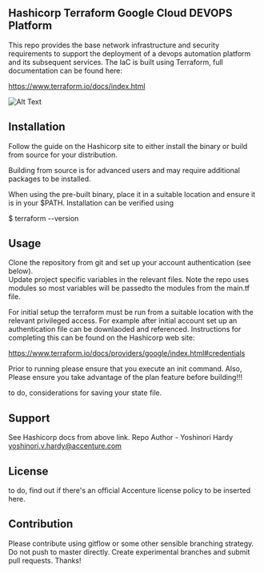 ## Hashicorp Terraform Google Cloud DEVOPS Platform

This repo provides the base network infrastructure and security requirements to
support the deployment of a devops automation platform and its subsequent
services.  The IaC is built using Terraform, full documentation can be found here:

https://www.terraform.io/docs/index.html

![Alt Text](https://github.com/yoshinori-hardy/gcp-dop/raw/master/docs/images/platform.png)

## Installation

Follow the guide on the Hashicorp site to either install the binary or
build from source for your distribution.

Building from source is for advanced users and may require additional
packages to be installed.

When using the pre-built binary, place it in a suitable location and ensure it
is in your $PATH.  Installation can be verified using

$ terraform --version

## Usage

Clone the repository from git and set up your account authentication (see below).  
Update project specific variables in the relevant files.  Note the repo uses
modules so most variables will be passedto the modules from the main.tf file.

For initial setup the terraform must be run from a suitable location with the
relevant privileged access.  For example after initial account set up an
authentication file can be downlaoded and referenced.  Instructions for
completing this can be found on the Hashicorp web site:

https://www.terraform.io/docs/providers/google/index.html#credentials

Prior to running please ensure that you execute an init command.  Also, Please
ensure you take advantage of the plan feature before building!!!

to do, considerations for saving your state file.  

## Support

See Hashicorp docs from above link.
Repo Author - Yoshinori Hardy <yoshinori.v.hardy@accenture.com>

## License
to do, find out if there's an official Accenture license policy to be inserted
 here.

## Contribution

Please contribute using gitflow or some other sensible branching strategy.
Do not push to master directly.  Create experimental branches and submit
pull requests.  Thanks!
